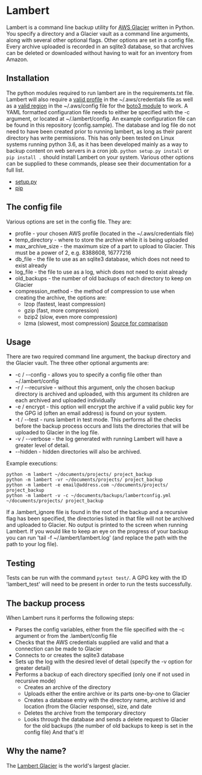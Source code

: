 # Lambert
Lambert is a command line backup utility for [AWS Glacier](https://aws.amazon.com/glacier/) written in Python. You specify a directory and a Glacier vault as a command line arguments, along with several other optional flags. Other options are set in a config file. Every archive uploaded is recorded in an sqlite3 database, so that archives can be deleted or downloaded without having to wait for an inventory from Amazon.

## Installation
The python modules required to run lambert are in the requirements.txt file. Lambert will also require a [valid profile](http://docs.aws.amazon.com/general/latest/gr/managing-aws-access-keys.html) in the ~/.aws/credentials file as well as a [valid region](http://docs.aws.amazon.com/general/latest/gr/rande.html) in the ~/.aws/config file for the [boto3 module](https://github.com/boto/boto3) to work.
A YAML formatted configuration file needs to either be specified with the -c argument, or located at ~/.lambert/config. An example configuration file can be found in this repository (config.sample). The database and log file do not need to have been created prior to running lambert, as long as their parent directory has write permissions.
This has only been tested on Linux systems running python 3.6, as it has been developed mainly as a way to backup content on web servers in a cron job.
`python setup.py install` or `pip install .` should install Lambert on your system. Various other options can be supplied to these commands, please see their documentation for a full list.
* [setup.py](https://docs.python.org/3.6/install/index.html)
* [pip](https://pip.pypa.io/en/stable/installing/)

## The config file
Various options are set in the config file. They are:
* profile - your chosen AWS profile (located in the ~/.aws/credentials file)
* temp_directory - where to store the archive while it is being uploaded
* max_archive_size - the maximum size of a part to upload to Glacier. This must be a power of 2, e.g. 8388608, 16777216
* db_file - the file to use as an sqlite3 database, which does not need to exist already
* log_file - the file to use as a log, which does not need to exist already
* old_backups - the number of old backups of each directory to keep on Glacier
* compression_method - the method of compression to use when creating the archive, the options are:
    - lzop (fastest, least compression)
    - gzip (fast, more compression)
    - bzip2 (slow, even more compression)
    - lzma (slowest, most compression)
[Source for comparison](https://binfalse.de/2011/04/04/comparison-of-compression/)


## Usage
There are two required command line argument, the backup directory and the Glacier vault. The three other optional arguments are:
* -c / --config - allows you to specify a config file other than ~/.lambert/config
* -r / --recursive - without this argument, only the chosen backup directory is archived and uploaded, with this argument its children are each archived and uploaded individually
* -e / encrypt <valid GPG id> - this option will encrypt the archive if a valid public key for the GPG id (often an email address) is found on your system.
* -t / --test - runs lambert in test mode. This performs all the checks before the backup process occurs and lists the directories that will be uploaded to Glacier in the log file.
* -v / --verbose - the log generated with running Lambert will have a greater level of detail.
* --hidden - hidden directories will also be archived. 

Example executions:

```
python -m lambert ~/documents/projects/ project_backup
python -m lambert -vr ~/documents/projects/ project_backup
python -m lambert -e email@address.com ~/documents/projects/ project_backup
python -m lambert -v -c ~/documents/backups/lambertconfig.yml ~/documents/projects/ project_backup
```

If a .lambert_ignore file is found in the root of the backup and a recursive flag has been specified, the directories listed in that file will not be archived and uploaded to Glacier. 
No output is printed to the screen when running Lambert. If you would like to keep an eye on the progress of your backup you can run 'tail -f ~/.lambert/lambert.log' (and replace the path with the path to your log file).

## Testing
Tests can be run with the command `pytest test/`. A GPG key with the ID 'lambert_test' will need to be present in order to run the tests successfully.

## The backup process
When Lambert runs it performs the following steps:
* Parses the config variables, either from the file specified with the -c argument or from the .lambert/config file
* Checks that the AWS credentials supplied are valid and that a connection can be made to Glacier
* Connects to or creates the sqlite3 database
* Sets up the log with the desired level of detail (specify the -v option for greater detail)
* Performs a backup of each directory specified (only one if not used in recursive mode)
    - Creates an archive of the directory
    - Uploads either the entire archive or its parts one-by-one to Glacier
    - Creates a database entry with the directory name, archive id and location (from the Glacier response), size, and date
    - Deletes the archive from the temporary directory
    - Looks through the database and sends a delete request to Glacier for the old backups (the number of old backups to keep is set in the config file)
And that's it!

## Why the name?
The [Lambert Glacier](https://en.wikipedia.org/wiki/Lambert_Glacier) is the world's largest glacier.
